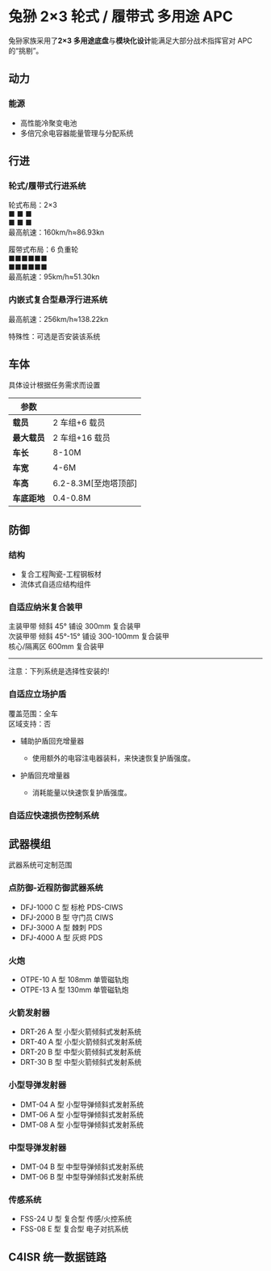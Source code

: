 # 兔狲 2×3 轮式 / 履带式 多用途 APC

兔狲家族采用了**2×3 多用途底盘**与**模块化设计**能满足大部分战术指挥官对 APC 的“挑剔”。

## 动力

### 能源

- 高性能冷聚变电池
- 多倍冗余电容器能量管理与分配系统

## 行进

### 轮式/履带式行进系统

轮式布局：2×3  
■ ■ ■  
■ ■ ■  
最高航速：160km/h≈86.93kn

履带式布局：6 负重轮  
■■■■■■  
■■■■■■  
最高航速：95km/h≈51.30kn

### 内嵌式复合型悬浮行进系统

最高航速：256km/h≈138.22kn

特殊性：可选是否安装该系统

## 车体

具体设计根据任务需求而设置

| **参数**     |                      |
| ------------ | -------------------- |
| **载员**     | 2 车组+6 载员        |
| **最大载员** | 2 车组+16 载员       |
| **车长**     | 8-10M                |
| **车宽**     | 4-6M                 |
| **车高**     | 6.2-8.3M[至炮塔顶部] |
| **车底距地** | 0.4-0.8M             |

## 防御

### 结构

- 复合工程陶瓷-工程钢板材
- 流体式自适应结构组件

### 自适应纳米复合装甲

主装甲带 倾斜 45° 铺设 300mm 复合装甲  
次装甲带 倾斜 45°-15° 铺设 300-100mm 复合装甲  
核心/隔离区 600mm 复合装甲

---

注意：下列系统是选择性安装的!

### 自适应立场护盾

覆盖范围：全车  
区域支持：否

- 辅助护盾回充增量器
  - 使用额外的电容注电器装料，来快速恢复护盾强度。

- 护盾回充增量器
  - 消耗能量以快速恢复护盾强度。

### 自适应快速损伤控制系统

## 武器模组

武器系统可定制范围

### 点防御-近程防御武器系统

- DFJ-1000 C 型 标枪 PDS-CIWS
- DFJ-2000 B 型 守门员 CIWS
- DFJ-3000 A 型 棘刺 PDS
- DFJ-4000 A 型 灰烬 PDS

### 火炮

- OTPE-10 A 型 108mm 单管磁轨炮
- OTPE-13 A 型 130mm 单管磁轨炮

### 火箭发射器

- DRT-26 A 型 小型火箭倾斜式发射系统
- DRT-40 A 型 小型火箭倾斜式发射系统
- DRT-20 B 型 中型火箭倾斜式发射系统
- DRT-30 B 型 中型火箭倾斜式发射系统

### 小型导弹发射器

- DMT-04 A 型 小型导弹倾斜式发射系统
- DMT-06 A 型 小型导弹倾斜式发射系统
- DMT-08 A 型 小型导弹倾斜式发射系统

### 中型导弹发射器

- DMT-04 B 型 中型导弹倾斜式发射系统
- DMT-06 B 型 中型导弹倾斜式发射系统

### 传感系统

- FSS-24 U 型 复合型 传感/火控系统
- FSS-08 E 型 复合型 电子对抗系统

## C4ISR 统一数据链路
